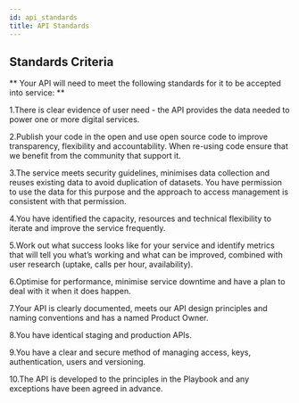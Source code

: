 ```yaml
---
id: api_standards
title: API Standards
---
```


## Standards  Criteria

** Your API will need to meet the following standards for it to be accepted into service: **

1.There is clear evidence of user need - the API provides the data needed to power one or more digital services.

2.Publish your code in the open and use open source code to improve transparency, flexibility and accountability. When re-using code ensure that we benefit from the community that support it.

3.The service meets security guidelines, minimises data collection and reuses existing data to avoid duplication of datasets. You have permission to use the data for this purpose and the approach to access management is consistent with that permission.

4.You have identified the capacity, resources and technical flexibility to iterate and improve the service frequently.

5.Work out what success looks like for your service and identify metrics that will tell you what’s working and what can be improved, combined with user research (uptake, calls per hour, availability).

6.Optimise for performance, minimise service downtime and have a plan to deal with it when it does happen.

7.Your API is clearly documented, meets our API design principles and naming conventions and has a named Product Owner.

8.You have identical staging and production APIs.

9.You have a clear and secure method of managing access, keys, authentication, users and versioning.

10.The API is developed to the principles in the Playbook and any exceptions have been agreed in advance.
